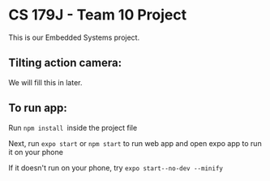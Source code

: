 # CS 179J - Team 10 Project

This is our Embedded Systems project.

## Tilting action camera:

We will fill this in later.

## To run app:
Run ```npm install ```inside the project file 

Next, run ```expo start``` or ```npm start``` to run web app and open expo app to run it on your phone


If it doesn't run on your phone, try  ```expo start--no-dev --minify```
